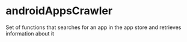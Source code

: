 androidAppsCrawler
==================

Set of functions that searches for an app in the app store and retrieves information about it

